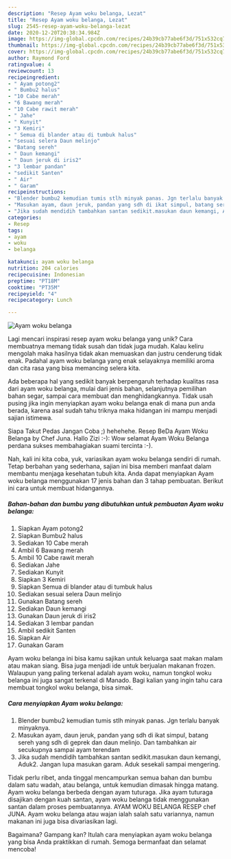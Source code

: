 ```yaml
---
description: "Resep Ayam woku belanga, Lezat"
title: "Resep Ayam woku belanga, Lezat"
slug: 2545-resep-ayam-woku-belanga-lezat
date: 2020-12-20T20:38:34.984Z
image: https://img-global.cpcdn.com/recipes/24b39cb77abe6f3d/751x532cq70/ayam-woku-belanga-foto-resep-utama.jpg
thumbnail: https://img-global.cpcdn.com/recipes/24b39cb77abe6f3d/751x532cq70/ayam-woku-belanga-foto-resep-utama.jpg
cover: https://img-global.cpcdn.com/recipes/24b39cb77abe6f3d/751x532cq70/ayam-woku-belanga-foto-resep-utama.jpg
author: Raymond Ford
ratingvalue: 4
reviewcount: 13
recipeingredient:
- " Ayam potong2"
- " Bumbu2 halus"
- "10 Cabe merah"
- "6 Bawang merah"
- "10 Cabe rawit merah"
- " Jahe"
- " Kunyit"
- "3 Kemiri"
- " Semua di blander atau di tumbuk halus"
- "sesuai selera Daun melinjo"
- "Batang sereh"
- " Daun kemangi"
- " Daun jeruk di iris2"
- "3 lembar pandan"
- "sedikit Santen"
- " Air"
- " Garam"
recipeinstructions:
- "Blender bumbu2 kemudian tumis stlh minyak panas. Jgn terlalu banyak minyaknya."
- "Masukan ayam, daun jeruk, pandan yang sdh di ikat simpul, batang sereh yang sdh di geprek dan daun melinjo. Dan tambahkan air secukupnya sampai ayam terendam"
- "Jika sudah mendidih tambahkan santan sedikit.masukan daun kemangi, Aduk2. Jangan lupa masukan garam. Aduk sesekali sampai mengering."
categories:
- Resep
tags:
- ayam
- woku
- belanga

katakunci: ayam woku belanga 
nutrition: 204 calories
recipecuisine: Indonesian
preptime: "PT18M"
cooktime: "PT35M"
recipeyield: "4"
recipecategory: Lunch

---
```



![Ayam woku belanga](https://img-global.cpcdn.com/recipes/24b39cb77abe6f3d/751x532cq70/ayam-woku-belanga-foto-resep-utama.jpg)

Lagi mencari inspirasi resep ayam woku belanga yang unik? Cara membuatnya memang tidak susah dan tidak juga mudah. Kalau keliru mengolah maka hasilnya tidak akan memuaskan dan justru cenderung tidak enak. Padahal ayam woku belanga yang enak selayaknya memiliki aroma dan cita rasa yang bisa memancing selera kita.

Ada beberapa hal yang sedikit banyak berpengaruh terhadap kualitas rasa dari ayam woku belanga, mulai dari jenis bahan, selanjutnya pemilihan bahan segar, sampai cara membuat dan menghidangkannya. Tidak usah pusing jika ingin menyiapkan ayam woku belanga enak di mana pun anda berada, karena asal sudah tahu triknya maka hidangan ini mampu menjadi sajian istimewa.

Siapa Takut Pedas Jangan Coba ;) hehehehe. Resep BeDa Ayam Woku Belanga by Chef Juna. Hallo Zizi :-): Wow selamat Ayam Woku Belanga perdana sukses membahagiakan suami tercinta :-).


Nah, kali ini kita coba, yuk, variasikan ayam woku belanga sendiri di rumah. Tetap berbahan yang sederhana, sajian ini bisa memberi manfaat dalam membantu menjaga kesehatan tubuh kita. Anda dapat menyiapkan Ayam woku belanga menggunakan 17 jenis bahan dan 3 tahap pembuatan. Berikut ini cara untuk membuat hidangannya.

<!--inarticleads1-->

##### Bahan-bahan dan bumbu yang dibutuhkan untuk pembuatan Ayam woku belanga:

1. Siapkan  Ayam potong2
1. Siapkan  Bumbu2 halus
1. Sediakan 10 Cabe merah
1. Ambil 6 Bawang merah
1. Ambil 10 Cabe rawit merah
1. Sediakan  Jahe
1. Sediakan  Kunyit
1. Siapkan 3 Kemiri
1. Siapkan  Semua di blander atau di tumbuk halus
1. Sediakan sesuai selera Daun melinjo
1. Gunakan Batang sereh
1. Sediakan  Daun kemangi
1. Gunakan  Daun jeruk di iris2
1. Sediakan 3 lembar pandan
1. Ambil sedikit Santen
1. Siapkan  Air
1. Gunakan  Garam


Ayam woku belanga ini bisa kamu sajikan untuk keluarga saat makan malam atau makan siang. Bisa juga menjadi ide untuk berjualan makanan frozen. Walaupun yang paling terkenal adalah ayam woku, namun tongkol woku belanga ini juga sangat terkenal di Manado. Bagi kalian yang ingin tahu cara membuat tongkol woku belanga, bisa simak. 

<!--inarticleads2-->

##### Cara menyiapkan Ayam woku belanga:

1. Blender bumbu2 kemudian tumis stlh minyak panas. Jgn terlalu banyak minyaknya.
1. Masukan ayam, daun jeruk, pandan yang sdh di ikat simpul, batang sereh yang sdh di geprek dan daun melinjo. Dan tambahkan air secukupnya sampai ayam terendam
1. Jika sudah mendidih tambahkan santan sedikit.masukan daun kemangi, Aduk2. Jangan lupa masukan garam. Aduk sesekali sampai mengering.


Tidak perlu ribet, anda tinggal mencampurkan semua bahan dan bumbu dalam satu wadah, atau belanga, untuk kemudian dimasak hingga matang. Ayam woku belanga berbeda dengan ayam tuturaga. Jika ayam tuturaga disajikan dengan kuah santan, ayam woku belanga tidak menggunakan santan dalam proses pembuatannya. AYAM WOKU BELANGA RESEP chef JUNA. Ayam woku belanga atau wajan ialah salah satu variannya, namun makanan ini juga bisa divariasikan lagi. 

Bagaimana? Gampang kan? Itulah cara menyiapkan ayam woku belanga yang bisa Anda praktikkan di rumah. Semoga bermanfaat dan selamat mencoba!
